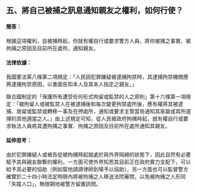 ## 五、將自己被捕之訊息通知親友之權利，如何行使？

#### 簡答：

根據這項權利，自被捕時起，你就有權自行或要求警方人員，將你被捕之事實、被拘捕之原因及目前所在處所，通知親友。

#### 法律依據：

我國憲法第八條第二項規定：「人民因犯罪嫌疑被逮捕拘禁時，其逮捕拘禁機關應將逮捕拘禁原因，以書面告知本人及其本人指定之親友。」

聯合國制定的「保護所有遭受任何形式拘留或監禁的人之原則」第十六條第一項規定：「被拘留人或被監禁人在被逮捕後和每次變更拘禁處所後，應有權將其被逮捕、居留或監禁或轉移一事及在押處所，通知或要求主管當局通知其家屬或其所選擇的其他適當之人。」由上述規定可知，從人民被政府拘捕時起，就有權自行或要求執法人員將其遭拘捕之事實、拘捕之原因及目前所在處所通知其親友。

#### 延伸思考：

由於犯罪嫌疑人或被告從被拘捕時起就處於與外界隔絕的狀態下，因此自然有必要賦予其與親友聯繫的權利，一方面可使外界知悉其目前正在政府實力支配下，可以給予其必要的協助（例如幫他請請律師到場予以協助），另一方面也可以監督警方確實於二十四小時法定時限內將被拘捕之人移送法院審問，以免被拘捕之人形同「失蹤人口」，無限期地被警方留置訊問。
